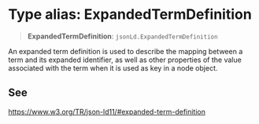 # Type alias: ExpandedTermDefinition

> **ExpandedTermDefinition**: `jsonLd.ExpandedTermDefinition`

An expanded term definition is used to describe the mapping between a term
and its expanded identifier, as well as other properties of the value
associated with the term when it is used as key in a node object.

## See

https://www.w3.org/TR/json-ld11/#expanded-term-definition
